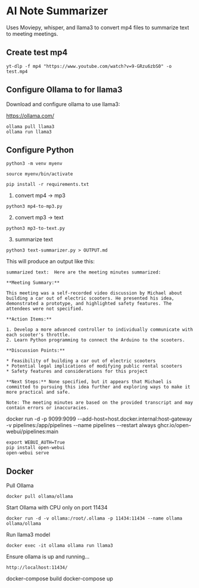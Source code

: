 # AI Note Summarizer

Uses Moviepy, whisper, and llama3 to convert mp4 files to summarize text to meeting meetings.


## Create test mp4
```
yt-dlp -f mp4 "https://www.youtube.com/watch?v=9-GRzu6zbS0" -o test.mp4
```

## Configure Ollama to for llama3
Download and configure ollama to use llama3:

https://ollama.com/

```
ollama pull llama3
ollama run llama3
```

## Configure Python

```
python3 -m venv myenv

source myenv/bin/activate

pip install -r requirements.txt
```

1) convert mp4 -> mp3
```
python3 mp4-to-mp3.py
```

2) convert mp3 -> text
```
python3 mp3-to-text.py
```

3) summarize text
```
python3 text-summarizer.py > OUTPUT.md
```

This will produce an output like this:

    summarized text:  Here are the meeting minutes summarized:

    **Meeting Summary:**

    This meeting was a self-recorded video discussion by Michael about building a car out of electric scooters. He presented his idea, demonstrated a prototype, and highlighted safety features. The attendees were not specified.

    **Action Items:**

    1. Develop a more advanced controller to individually communicate with each scooter's throttle.
    2. Learn Python programming to connect the Arduino to the scooters.

    **Discussion Points:**

    * Feasibility of building a car out of electric scooters
    * Potential legal implications of modifying public rental scooters
    * Safety features and considerations for this project

    **Next Steps:** None specified, but it appears that Michael is committed to pursuing this idea further and exploring ways to make it more practical and safe.

    Note: The meeting minutes are based on the provided transcript and may contain errors or inaccuracies.

    
docker run -d -p 9099:9099 --add-host=host.docker.internal:host-gateway -v pipelines:/app/pipelines --name pipelines --restart always ghcr.io/open-webui/pipelines:main


```
export WEBUI_AUTH=True
pip install open-webui
open-webui serve
```

## Docker 

Pull Ollama
```
docker pull ollama/ollama
```

Start Ollama with CPU only on port 11434
```
docker run -d -v ollama:/root/.ollama -p 11434:11434 --name ollama ollama/ollama
```

Run llama3 model
```
docker exec -it ollama ollama run llama3
```



Ensure ollama is up and running...
```
http://localhost:11434/
```

docker-compose build
docker-compose up